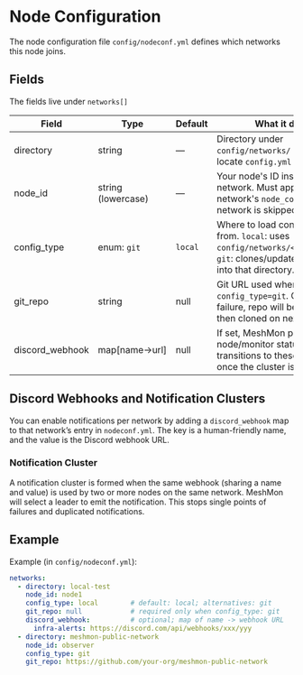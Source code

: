 # Node Configuration

The node configuration file `config/nodeconf.yml` defines which networks this node joins.


## Fields
The fields live under `networks[]`

| Field           | Type               | Default | What it does                                                                                                                         |
| --------------- | ------------------ | ------- | ------------------------------------------------------------------------------------------------------------------------------------ |
| directory       | string             | —       | Directory under `config/networks/` used to locate `config.yml` and keys.                                                             |
| node_id         | string (lowercase) | —       | Your node's ID inside this network. Must appear in the network's `node_config` or the network is skipped.                            |
| config_type     | enum:  `git`       | `local` | Where to load config/keys from. `local`: uses `config/networks/<directory>/`.  `git`: clones/updates `git_repo` into that directory. |
| git_repo        | string             | null    | Git URL used when `config_type=git`. On pull failure, repo will be removed then cloned on next load.                                 |
| discord_webhook | map[name→url]      | null    | If set, MeshMon posts node/monitor status transitions to these webhooks once the cluster is consistent.                              |


## Discord Webhooks and Notification Clusters

You can enable notifications per network by adding a `discord_webhook` map to that network’s entry in `nodeconf.yml`. The key is a human-friendly name, and the value is the Discord webhook URL.

### Notification Cluster
A notification cluster is formed when the same webhook (sharing a name and value) is used by two or more nodes on the same network. MeshMon will select a leader to emit the notification. This stops single points of failures and duplicated notifications.


## Example
Example (in `config/nodeconf.yml`):

```yaml
networks:
  - directory: local-test
    node_id: node1
    config_type: local        # default: local; alternatives: git
    git_repo: null            # required only when config_type: git
    discord_webhook:          # optional; map of name -> webhook URL
      infra-alerts: https://discord.com/api/webhooks/xxx/yyy
  - directory: meshmon-public-network
    node_id: observer
    config_type: git
    git_repo: https://github.com/your-org/meshmon-public-network
```
